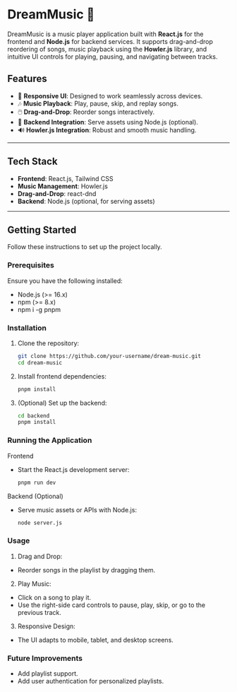 # DreamMusic 🎵

DreamMusic is a music player application built with **React.js** for the frontend and **Node.js** for backend services. It supports drag-and-drop reordering of songs, music playback using the **Howler.js** library, and intuitive UI controls for playing, pausing, and navigating between tracks.

## Features

- 🎨 **Responsive UI**: Designed to work seamlessly across devices.
- 🎶 **Music Playback**: Play, pause, skip, and replay songs.
- 🖱️ **Drag-and-Drop**: Reorder songs interactively.
- 💾 **Backend Integration**: Serve assets using Node.js (optional).
- 🔊 **Howler.js Integration**: Robust and smooth music handling.

---

## Tech Stack

- **Frontend**: React.js, Tailwind CSS
- **Music Management**: Howler.js
- **Drag-and-Drop**: react-dnd
- **Backend**: Node.js (optional, for serving assets)

---

## Getting Started

Follow these instructions to set up the project locally.

### Prerequisites

Ensure you have the following installed:

- Node.js (>= 16.x)
- npm (>= 8.x)
- npm i -g pnpm

### Installation

1. Clone the repository:
   ```bash
   git clone https://github.com/your-username/dream-music.git
   cd dream-music
   ```
2. Install frontend dependencies:
   ```bash
   pnpm install
   ```
3. (Optional) Set up the backend:
   ```bash
   cd backend
   pnpm install
   ```

### Running the Application

Frontend

- Start the React.js development server:
  ```bash
  pnpm run dev
  ```

Backend (Optional)

- Serve music assets or APIs with Node.js:
  ```bash
  node server.js
  ```

### Usage

1. Drag and Drop:

- Reorder songs in the playlist by dragging them.

2. Play Music:

- Click on a song to play it.
- Use the right-side card controls to pause, play, skip, or go to the previous track.

3. Responsive Design:

- The UI adapts to mobile, tablet, and desktop screens.

### Future Improvements

- Add playlist support.
- Add user authentication for personalized playlists.

